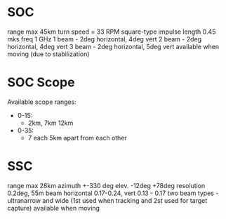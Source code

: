 # SOC
range max 45km
turn speed = 33 RPM
square-type impulse length 0.45 mks
freq 1 GHz
1 beam - 2deg horizontal, 4deg vert
2 beam - 2deg horizontal, 4deg vert
3 beam - 2deg horizontal, 5deg vert
available when moving (due to stabilization)

# SOC Scope
Available scope ranges: 
* 0-15:
    * 2km, 7km 12km
* 0-35:
    * 7 each 5km apart from each other

# SSC
range max 28km
azimuth +-330 deg
elev. -12deg +78deg
resolution 0.2deg, 55m
beam horizontal 0.17-0.24, vert 0.13 - 0.17
two beam types - ultranarrow and wide (1st used when tracking and 2st used for target capture)
available when moving
